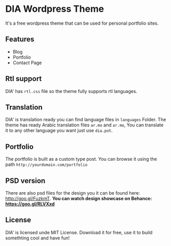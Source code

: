 # DIA Wordpress Theme
It's a free wordpress theme that can be used for personal portfolio sites.

## Features
- Blog
- Portfolio
- Contact Page

## Rtl support
DIA' has `rtl.css` file so the theme fully supports rtl languages.

## Translation
DIA' is translation ready you can find language files in `languages` Folder.
The theme has ready Arabic translation files `ar.mo` and `ar.mo`, You can translate it to any other language you want just use `dia.pot`.

## Portfolio
The portfolio is built as a custom type post. You can browse it using the path `http://yourdomain.com/portfolio`

## PSD version
There are also psd files for the design you it can be found here: http://goo.gl/FuzkmT. 
**You can watch design showcase on Behance: https://goo.gl/RLVXxd**

## License
DIA' is licensed unde MIT License.
Download it for free, use it to build somethting cool and have fun!
